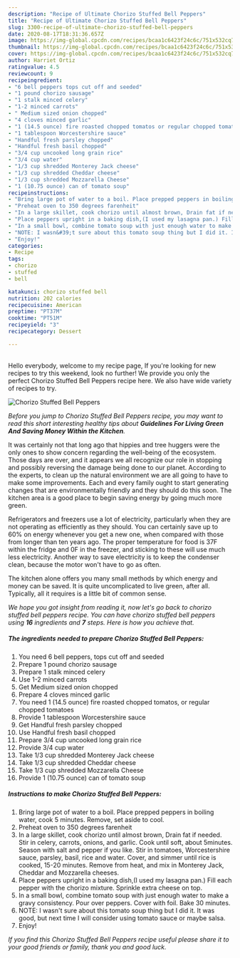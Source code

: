 ```yaml
---
description: "Recipe of Ultimate Chorizo Stuffed Bell Peppers"
title: "Recipe of Ultimate Chorizo Stuffed Bell Peppers"
slug: 3300-recipe-of-ultimate-chorizo-stuffed-bell-peppers
date: 2020-08-17T18:31:36.657Z
image: https://img-global.cpcdn.com/recipes/bcaa1c6423f24c6c/751x532cq70/chorizo-stuffed-bell-peppers-recipe-main-photo.jpg
thumbnail: https://img-global.cpcdn.com/recipes/bcaa1c6423f24c6c/751x532cq70/chorizo-stuffed-bell-peppers-recipe-main-photo.jpg
cover: https://img-global.cpcdn.com/recipes/bcaa1c6423f24c6c/751x532cq70/chorizo-stuffed-bell-peppers-recipe-main-photo.jpg
author: Harriet Ortiz
ratingvalue: 4.5
reviewcount: 9
recipeingredient:
- "6 bell peppers tops cut off and seeded"
- "1 pound chorizo sausage"
- "1 stalk minced celery"
- "1-2 minced carrots"
- " Medium sized onion chopped"
- "4 cloves minced garlic"
- "1 (14.5 ounce) fire roasted chopped tomatos or regular chopped tomatoes"
- "1 tablespoon Worcestershire sauce"
- "Handful fresh parsley chopped"
- "Handful fresh basil chopped"
- "3/4 cup uncooked long grain rice"
- "3/4 cup water"
- "1/3 cup shredded Monterey Jack cheese"
- "1/3 cup shredded Cheddar cheese"
- "1/3 cup shredded Mozzarella Cheese"
- "1 (10.75 ounce) can of tomato soup"
recipeinstructions:
- "Bring large pot of water to a boil. Place prepped peppers in boiling water, cook 5 minutes. Remove, set aside to cool."
- "Preheat oven to 350 degrees farenheit"
- "In a large skillet, cook chorizo until almost brown, Drain fat if needed. Stir in celery, carrots, onions, and garlic. Cook until soft, about 5minutes. Season with salt and pepper if you like. Stir in tomatoes, Worcestershire sauce, parsley, basil, rice and water. Cover, and simmer until rice is cooked, 15-20 minutes. Remove from heat, and mix in Monterey Jack, Cheddar and Mozzarella cheeses."
- "Place peppers upright in a baking dish,(I used my lasagna pan.) Fill each pepper with the chorizo mixture. Sprinkle extra cheese on top."
- "In a small bowl, combine tomato soup with just enough water to make a gravy consistency. Pour over peppers. Cover with foil. Bake 30 minutes."
- "NOTE: I wasn&#39;t sure about this tomato soup thing but I did it. It was good, but next time I will consider using tomato sauce or maybe salsa."
- "Enjoy!"
categories:
- Recipe
tags:
- chorizo
- stuffed
- bell

katakunci: chorizo stuffed bell 
nutrition: 202 calories
recipecuisine: American
preptime: "PT37M"
cooktime: "PT51M"
recipeyield: "3"
recipecategory: Dessert

---
```

<br>
Hello everybody, welcome to my recipe page, If you're looking for new recipes to try this weekend, look no further! We provide you only the perfect Chorizo Stuffed Bell Peppers recipe here. We also have wide variety of recipes to try.
<br>


![Chorizo Stuffed Bell Peppers](https://img-global.cpcdn.com/recipes/bcaa1c6423f24c6c/751x532cq70/chorizo-stuffed-bell-peppers-recipe-main-photo.jpg)

<i>Before you jump to Chorizo Stuffed Bell Peppers recipe, you may want to read this short interesting healthy tips about 
<strong>Guidelines For Living Green And Saving Money Within the Kitchen</strong>.</i>
</br>

It was certainly not that long ago that hippies and tree huggers were the only ones to show concern regarding the well-being of the ecosystem. Those days are over, and it appears we all recognize our role in stopping and possibly reversing the damage being done to our planet. According to the experts, to clean up the natural environment we are all going to have to make some improvements. Each and every family ought to start generating changes that are environmentally friendly and they should do this soon. The kitchen area is a good place to begin saving energy by going much more green.

Refrigerators and freezers use a lot of electricity, particularly when they are not operating as efficiently as they should. You can certainly save up to 60% on energy whenever you get a new one, when compared with those from longer than ten years ago. The proper temperature for food is 37F within the fridge and 0F in the freezer, and sticking to these will use much less electricity. Another way to save electricity is to keep the condenser clean, because the motor won't have to go as often.

The kitchen alone offers you many small methods by which energy and money can be saved. It is quite uncomplicated to live green, after all. Typically, all it requires is a little bit of common sense.


<i>We hope you got insight from reading it, now let's go back to chorizo stuffed bell peppers recipe. You can have chorizo stuffed bell peppers using <strong>16</strong> ingredients and <strong>7</strong> steps. Here is how you achieve that.
</i>

##### The ingredients needed to prepare Chorizo Stuffed Bell Peppers:

1. You need 6 bell peppers, tops cut off and seeded
1. Prepare 1 pound chorizo sausage
1. Prepare 1 stalk minced celery
1. Use 1-2 minced carrots
1. Get  Medium sized onion chopped
1. Prepare 4 cloves minced garlic
1. You need 1 (14.5 ounce) fire roasted chopped tomatos, or regular chopped tomatoes
1. Provide 1 tablespoon Worcestershire sauce
1. Get Handful fresh parsley chopped
1. Use Handful fresh basil chopped
1. Prepare 3/4 cup uncooked long grain rice
1. Provide 3/4 cup water
1. Take 1/3 cup shredded Monterey Jack cheese
1. Take 1/3 cup shredded Cheddar cheese
1. Take 1/3 cup shredded Mozzarella Cheese
1. Provide 1 (10.75 ounce) can of tomato soup


##### Instructions to make Chorizo Stuffed Bell Peppers:

1. Bring large pot of water to a boil. Place prepped peppers in boiling water, cook 5 minutes. Remove, set aside to cool.
1. Preheat oven to 350 degrees farenheit
1. In a large skillet, cook chorizo until almost brown, Drain fat if needed. Stir in celery, carrots, onions, and garlic. Cook until soft, about 5minutes. Season with salt and pepper if you like. Stir in tomatoes, Worcestershire sauce, parsley, basil, rice and water. Cover, and simmer until rice is cooked, 15-20 minutes. Remove from heat, and mix in Monterey Jack, Cheddar and Mozzarella cheeses.
1. Place peppers upright in a baking dish,(I used my lasagna pan.) Fill each pepper with the chorizo mixture. Sprinkle extra cheese on top.
1. In a small bowl, combine tomato soup with just enough water to make a gravy consistency. Pour over peppers. Cover with foil. Bake 30 minutes.
1. NOTE: I wasn&#39;t sure about this tomato soup thing but I did it. It was good, but next time I will consider using tomato sauce or maybe salsa.
1. Enjoy!


<i>If you find this Chorizo Stuffed Bell Peppers recipe useful please share it to your good friends or family, thank you and good luck.</i>
